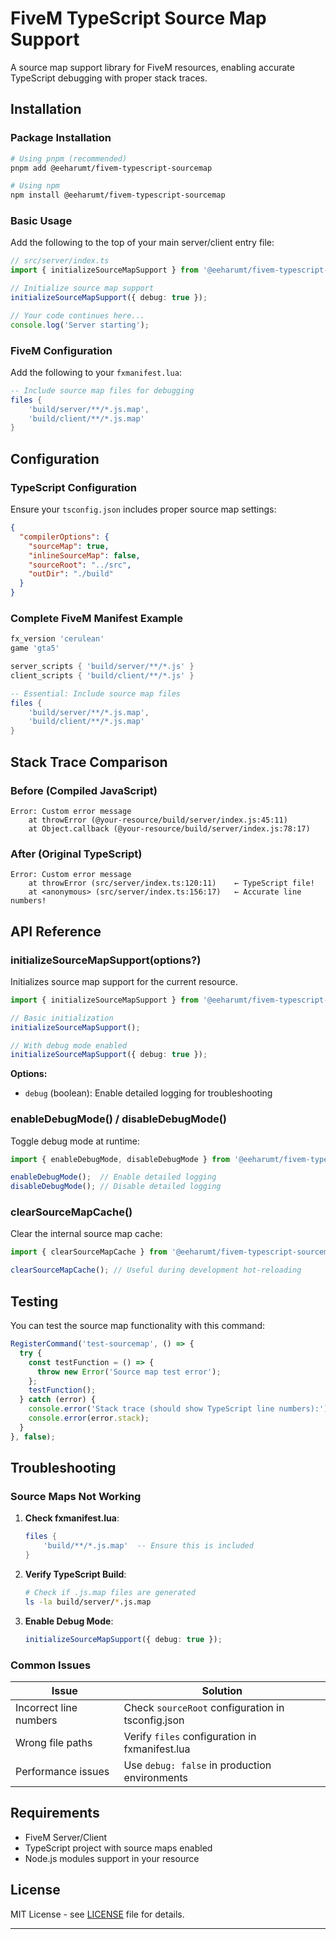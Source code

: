 # FiveM TypeScript Source Map Support

A source map support library for FiveM resources, enabling accurate TypeScript debugging with proper stack traces.

## Installation

### Package Installation

```bash
# Using pnpm (recommended)
pnpm add @eeharumt/fivem-typescript-sourcemap

# Using npm
npm install @eeharumt/fivem-typescript-sourcemap
```

### Basic Usage

Add the following to the top of your main server/client entry file:

```typescript
// src/server/index.ts
import { initializeSourceMapSupport } from '@eeharumt/fivem-typescript-sourcemap';

// Initialize source map support
initializeSourceMapSupport({ debug: true });

// Your code continues here...
console.log('Server starting');
```

### FiveM Configuration

Add the following to your `fxmanifest.lua`:

```lua
-- Include source map files for debugging
files {
    'build/server/**/*.js.map',
    'build/client/**/*.js.map'
}
```

## Configuration

### TypeScript Configuration

Ensure your `tsconfig.json` includes proper source map settings:

```json
{
  "compilerOptions": {
    "sourceMap": true,
    "inlineSourceMap": false,
    "sourceRoot": "../src",
    "outDir": "./build"
  }
}
```

### Complete FiveM Manifest Example

```lua
fx_version 'cerulean'
game 'gta5'

server_scripts { 'build/server/**/*.js' }
client_scripts { 'build/client/**/*.js' }

-- Essential: Include source map files
files {
    'build/server/**/*.js.map',
    'build/client/**/*.js.map'
}
```

## Stack Trace Comparison

### Before (Compiled JavaScript)
```
Error: Custom error message
    at throwError (@your-resource/build/server/index.js:45:11)
    at Object.callback (@your-resource/build/server/index.js:78:17)
```

### After (Original TypeScript)
```
Error: Custom error message
    at throwError (src/server/index.ts:120:11)    ← TypeScript file!
    at <anonymous> (src/server/index.ts:156:17)   ← Accurate line numbers!
```

## API Reference

### initializeSourceMapSupport(options?)

Initializes source map support for the current resource.

```typescript
import { initializeSourceMapSupport } from '@eeharumt/fivem-typescript-sourcemap';

// Basic initialization
initializeSourceMapSupport();

// With debug mode enabled
initializeSourceMapSupport({ debug: true });
```

**Options:**
- `debug` (boolean): Enable detailed logging for troubleshooting

### enableDebugMode() / disableDebugMode()

Toggle debug mode at runtime:

```typescript
import { enableDebugMode, disableDebugMode } from '@eeharumt/fivem-typescript-sourcemap';

enableDebugMode();  // Enable detailed logging
disableDebugMode(); // Disable detailed logging
```

### clearSourceMapCache()

Clear the internal source map cache:

```typescript
import { clearSourceMapCache } from '@eeharumt/fivem-typescript-sourcemap';

clearSourceMapCache(); // Useful during development hot-reloading
```

## Testing

You can test the source map functionality with this command:

```typescript
RegisterCommand('test-sourcemap', () => {
  try {
    const testFunction = () => {
      throw new Error('Source map test error');
    };
    testFunction();
  } catch (error) {
    console.error('Stack trace (should show TypeScript line numbers):');
    console.error(error.stack);
  }
}, false);
```

## Troubleshooting

### Source Maps Not Working

1. **Check fxmanifest.lua**:
   ```lua
   files {
       'build/**/*.js.map'  -- Ensure this is included
   }
   ```

2. **Verify TypeScript Build**:
   ```bash
   # Check if .js.map files are generated
   ls -la build/server/*.js.map
   ```

3. **Enable Debug Mode**:
   ```typescript
   initializeSourceMapSupport({ debug: true });
   ```

### Common Issues

| Issue | Solution |
|-------|----------|
| Incorrect line numbers | Check `sourceRoot` configuration in tsconfig.json |
| Wrong file paths | Verify `files` configuration in fxmanifest.lua |
| Performance issues | Use `debug: false` in production environments |

## Requirements

- FiveM Server/Client
- TypeScript project with source maps enabled
- Node.js modules support in your resource

## License

MIT License - see [LICENSE](LICENSE) file for details.

---

